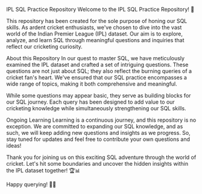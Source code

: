 
IPL SQL Practice Repository
Welcome to the IPL SQL Practice Repository! 🏏

This repository has been created for the sole purpose of honing our SQL skills. As ardent cricket enthusiasts, we've chosen to dive into the vast world of the Indian Premier League (IPL) dataset. Our aim is to explore, analyze, and learn SQL through meaningful questions and inquiries that reflect our cricketing curiosity.

About this Repository
In our quest to master SQL, we have meticulously examined the IPL dataset and crafted a set of intriguing questions. These questions are not just about SQL; they also reflect the burning queries of a cricket fan's heart. We've ensured that our SQL practice encompasses a wide range of topics, making it both comprehensive and meaningful.

While some questions may appear basic, they serve as building blocks for our SQL journey. Each query has been designed to add value to our cricketing knowledge while simultaneously strengthening our SQL skills.

Ongoing Learning
Learning is a continuous journey, and this repository is no exception. We are committed to expanding our SQL knowledge, and as such, we will keep adding new questions and insights as we progress. So, stay tuned for updates and feel free to contribute your own questions and ideas!

Thank you for joining us on this exciting SQL adventure through the world of cricket. Let's hit some boundaries and uncover the hidden insights within the IPL dataset together! 🏆📊

Happy querying! 🧐📁
